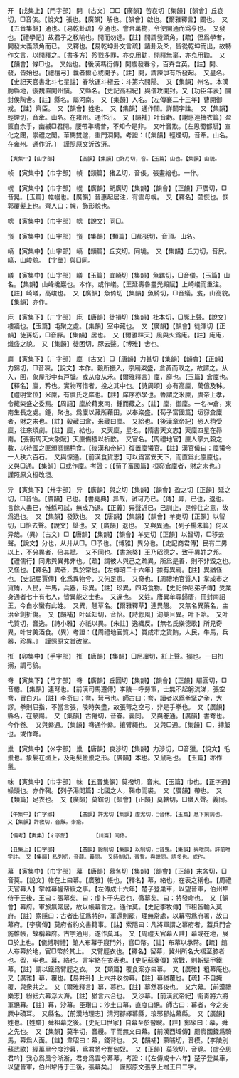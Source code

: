 <!-- { "loadSidebar": true } -->
开	【戌集上】【門字部】	開	〔古文〕□□【廣韻】苦哀切【集韻】【韻會】丘哀切，□音侅。【說文】張也。【廣韻】解也。【韻會】啟也。【爾雅釋言】闢也。　又【五音集韻】通也。【易乾卦疏】亨通也。會合萬物，令使開通而爲亨也。　又發也。【禮學記】故君子之敎喻也。開而勿達。【註】開謂發頭角。【疏】但爲學者，開發大義頭角而已。　又釋也。【易乾坤卦文言疏】諸卦及爻，皆從乾坤而出，故特作文言，以開釋之。【書多方】殄戮多罪，亦克用勸，開釋無辜，亦克用勸。　又【韻會】條□也。　又始也。【後漢馮衍傳】開歲發春兮，百卉含英。【註】開、發，皆始也。【禮檀弓】曩者爾心或開予。【註】開，謂諫爭有所發起。　又星名。【史記天官書北斗七星註】春秋運斗極云：斗第六開陽。　又【集韻】州名。本漢朐縣地，後魏置開州鎭。　又縣名。【史記高祖紀】與偕攻開封。又【功臣年表】開封侯陶舍。【註】縣名。屬河南。　又【集韻】人名。【左傳襄二十三年】曹開御戎。【註】齊臣。　又【韻會】姓也。　又【集韻】通作闓。詳闓字註。　又【集韻】輕煙切，音牽。山名。在雍州。通作汧。　又【韻補】叶音虧。【謝惠連擣衣篇】盈篋自余手，幽緘□君開。腰帶準疇昔，不知今是非。　又叶音欺。【左思蜀都賦】宣化之闥，崇禮之闈。華闕雙邈，重門洞開。考證：〔【集韻】輕煙切，音牽。山名。在雍州。通作沂。〕　謹照原文沂改汧。

	【寅集中】【山字部】		【廣韻】【集韻】□許月切，音。【玉篇】山也。【集韻】山貌。

帧	【寅集中】【巾字部】	幀	【類篇】猪孟切，音倀。張畫繒也。一作。

幌	【寅集中】【巾字部】	幌	【廣韻】胡廣切【集韻】【韻會】【正韻】戸廣切，□音晃。【玉篇】帷幔也。【廣韻】晉惠起居注，有雲母幌。　又【釋名】蔮恢也。恢郭覆髮上也。齊人曰：幌，飾形貌也。

幒	【寅集中】【巾字部】	幒	【說文】同□。

嵿	【寅集中】【山字部】	嵿	【集韻】【類篇】□都挺切，音頂。山名。

嵪	【寅集中】【山字部】	嵪	【類篇】丘交切。同墝。　又【集韻】丘刀切，音尻。嵪，山峻貌。　【字彙】與□同。

嶬	【寅集中】【山字部】	嶬	【玉篇】宜崎切【集韻】魚羈切，□音儀。【玉篇】山名。【集韻】山峰巉巖也。本作。或作嶬。【王延壽魯靈光殿賦】上崎嶬而重注。【註】崎嶬，高峻也。　又【廣韻】魚倚切【集韻】魚綺切，□音蟻。岌，山高貌。　【集韻】亦作。

庉	【寅集下】【广字部】	庉	【唐韻】徒損切【集韻】杜本切，□豚上聲。【說文】樓牆也。【玉篇】屯聚之處。【集韻】室中藏也。　又【廣韻】【韻會】徒渾切【正韻】徒孫切，□音豚。【集韻】居也。　又【爾雅釋天】風與火爲庉。【註】庉庉，熾盛之貌。　又【集韻】徒困切，豚去聲。【博雅】舍也。

廪	【寅集下】【广字部】	廩	〔古文〕□【唐韻】力甚切【集韻】【韻會】【正韻】力錦切，□音凜。【說文】本作。穀所振入，宗廟粢盛，倉黃而取之，故謂之。从入，回，象屋形中有戸牖。或从度从禾。【爾雅釋言】廩，廯也。【玉篇】倉廩也。【釋名】廩，矜也。實物可惜者，投之其中也。【詩周頌】亦有高廩，萬億及秭。【禮明堂位】米廩，有虞氏之庠也。【註】庠序亦學也。魯謂之米廩，虞帝上孝，令藏粢盛之委焉。【周語】廩於藉東南，鍾而藏之。【註】廩，御廩。一名神倉，東南生長之處。鍾，聚也。爲廩以藏所藉田，以奉粢盛。【荀子富國篇】垣窌倉廩者，財之末也。【註】穀藏曰倉，米藏曰廩。　又給也。【後漢章帝紀】恐人稍受廩，往來煩劇。【註】廩，給也。　又天廩，星名。【隋書天文志】天廩四星在昴南。【張衡周天大象賦】天廩備稷以祈歆。　又官名。【周禮地官】廩人掌九穀之數，以待國之匪頒賙賜稍食。【後漢和帝紀】復置廩犧官。【註】漢官儀曰：廩犧令一人秩六百石。　又與懍通。【前漢食貨志】可以爲富安天下，而直爲此廩廩也。　又與□通。【集韻】□或作廩。考證：〔【荀子富國篇】桓窌倉廩者，財之末也。〕　謹照原文桓改垣。 

异	【寅集下】【廾字部】	异	【廣韻】與之切【集韻】【韻會】盈之切【正韻】延之切，□音怡。【廣韻】已也。【書堯典】异哉，試可乃已。【傳】异，已也，退也。言餘人盡巳，惟鯀可試，無成乃退。【正義】异聲近巳，巳訓止，是停住之意，故爲退也。　又【集韻】發歎也。　又【唐韻】【集韻】【韻會】羊吏切【正韻】以智切，□怡去聲。【說文】舉也。又【廣韻】退也。　又與異通。【列子楊朱篇】何以异哉。（異）〔古文〕□【唐韻】【集韻】【韻會】羊吏切【正韻】以智切，□移去聲。【說文】分也，从廾从□。□予也。【博雅】異分也。【史記商君傳】民有二男以上，不分異者，倍其賦。　又不同也。【書旅獒】王乃昭德之，致于異姓之邦。【禮儒行】同弗與異弗非也。【疏】謂彼人與己之疏異，所爲是善，則不非毀之也。　　又怪也。【釋名】異者，異於常也。【左傳昭二十六年】據有異焉。【註】異猶怪也。【史記屈賈傳】化爲異物兮，又何足患。　又奇也。【周禮地官質人】掌成市之貨賄，人民，牛馬，兵器，珍異。【註】珍異，四時食物。【史記仲尼弟子傳】受業身通者七十有七人，皆異能之士也。　又違也。　又姓。唐異牟尋歸唐，冊封南詔王，今白水蠻有此姓。　又異，翹草名。【爾雅釋草】連異翹。　又無名異藥名，主治金創折傷。　又【韻補】叶延知切，音怡。【詩邶風】洵美且異。叶下貽。　又叶弋質切，音逸。【詩小雅】亦祇以異。【朱註】逸織反。【無名氏樂德歌】所見奇異，叶甘美酒食。（異）考證：〔【周禮地官質人】賞成市之貨賄，人民，牛馬，兵器，珍異。〕　謹照原文賞改掌。 

拰	【卯集中】【手字部】	拰	【唐韻】【集韻】□尼凜切，紝上聲。搦也。一曰拰搦，調弓貌。

弮	【寅集下】【弓字部】	弮	【廣韻】丘圓切【集韻】【韻會】【正韻】驅圓切，□音棬。【集韻】連弩也。【前漢司馬遷傳】李陵一呼勞軍，士無不起躬流涕，張空弮，冒白刃。【註】李奇曰：弮，弩弓也。師古曰：弮，讀者以爲拳掔之拳，大謬。拳則屈指，不當言張，陵時矢盡，故張弩之空弓，非是手拳也。　又【廣韻】縣名，在滎陽。　又【集韻】古倦切，音眷。義同。　又與卷通。【廣韻】書弮也。今作卷。　又與絭通。【集韻】弮通作絭。攘臂繩也。　又與□通。【集韻】□，摶飯也。或作弮。

巤	【寅集中】【巛字部】	巤	【唐韻】良涉切【集韻】力涉切，□音獵。【說文】毛巤也。象髮在卤上，及毛髮巤巤之形。【廣韻】本也。又鼠毛也。　【玉篇】亦作鬣。

帓	【寅集中】【巾字部】	帓	【五音集韻】莫撥切，音末。【玉篇】巾也。【正字通】幧頭也。亦作鞨。【列子湯問篇】北國之人，鞨巾而裘。　又【廣韻】帶也。　又【類篇】足衣也。　又【廣韻】莫鎋切【韻會】【正韻】莫轄切，□蠻入聲。義同。

	【午集中】【疒字部】		【廣韻】許尤切【集韻】虛尤切，□音休。【玉篇】息下痢病也。　又【集韻】許救切，音齅。桼瘡。

	【備考】【寅集】【彳字部】		【川篇】同佟。

	【丑集上】【口字部】		【廣韻】餘制切【集韻】以制切，□音曳。【集韻】與呭同。詳前呭字註。　又【集韻】私列切，音薛。義同。　又時制切，音誓。與詍同。語多也。或作。

幕	【寅集中】【巾字部】	幕	【唐韻】慕各切【集韻】【韻會】【正韻】末各切，□音莫。【說文】帷在上曰幕。【廣雅】帳也。【釋名】幕，絡也，在表之稱也。【周禮天官幕人】掌帷幕幄帟綬之事。【左傳成十六年】楚子登巢車，以望晉軍，伯州犂侍于王後，王曰：張幕矣。曰：虔卜于先君也，徹幕矣。曰：將發命也。　又【韻會】幕府。軍旅無常居，故以帳幕言之。通作莫。【史記李牧傳】市租皆輸入莫府。【註】索隱曰：古者出征爲將帥，軍還則罷，理無常處，以幕帟爲府署，故曰幕府。【李廣傳】莫府省約文書籍事。【註】索隱曰：凡將軍謂之幕府者，蓋兵門合施帷帳，故稱幕府。古字通用，遂作莫耳。　又【周禮天官幕人註】幕或在地，展□於上也。【儀禮聘禮】館人布幕于寢門外，官□幣。【註】布幕以承幣。【疏】館人布幕於地，官□幣於其上。　又臂脛衣也。【釋名】留幕，冀州所名大褶至膝者也。留，牢也。幕，絡也。言牢絡在衣表也。【史記蘇秦傳】當戰，則斬堅甲鐵幕。【註】謂以鐵爲臂脛之衣。　又【類篇】覆食案亦曰幕。　又【廣雅】粗幕庵也。　又【廣雅】幕，覆也。【易井卦】上六井收勿幕。【註】幕猶覆也。【疏】不自掩覆，與衆共之。　又【爾雅釋言】幕，暮也。【註】幕然暮夜也。　又六幕。【前漢禮樂志】紛紜六幕浮大海。【註】猶言六合也。　又沙幕。【前漢武帝紀】衞靑將六將軍絕幕。【註】幕，沙幕。臣瓚曰：沙土曰幕，直度曰絕。師古曰：幕者，今之突厥中磧耳。　又縣名。【前漢地理志】淸河郡繹幕縣，琅邪郡姑幕縣。　又【廣韻】姓也。【姓譜】舜祖幕之後。【史記□世家】自幕至於瞽瞍。【註】鄭衆曰：幕，舜之先也。　又【集韻】莫半切，音縵。平而無文曰幕。【前漢西域傳】罽賔國錢爲騎馬，幕爲人面。【註】韋昭曰：幕，錢背也。　又【韻補】蒙晡切，音模。【李陵別蘇武歌】經萬里兮度沙幕，爲君將兮奮匈奴。　又【正韻】莫狄切，音覓。【盧仝思君吟】我心爲風兮淅淅，君身爲雲兮幕幕。考證：〔【左傳成十六年】楚子登巢車，以望晉軍，伯州犂侍于王後，張幕矣。〕　謹照原文張字上增王曰二字。 

